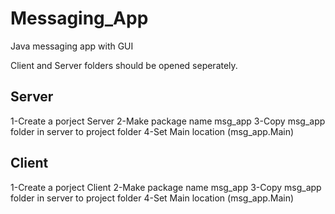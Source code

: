 # Messaging_App
Java messaging app with GUI

Client and Server folders should be opened seperately.


Server
-------
1-Create a porject Server
2-Make package name msg_app
3-Copy msg_app folder in server to project folder
4-Set Main location (msg_app.Main)

Client
------
1-Create a porject Client
2-Make package name msg_app
3-Copy msg_app folder in server to project folder
4-Set Main location (msg_app.Main)
